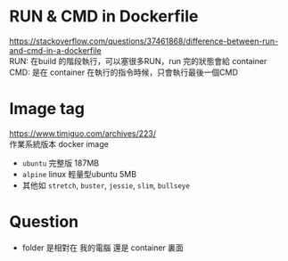 # RUN & CMD in Dockerfile
https://stackoverflow.com/questions/37461868/difference-between-run-and-cmd-in-a-dockerfile   
RUN: 在build 的階段執行，可以塞很多RUN，run 完的狀態會給 container  
CMD: 是在 container 在執行的指令時候，只會執行最後一個CMD  

# Image tag 
https://www.timiguo.com/archives/223/   
作業系統版本 docker image  
- `ubuntu` 完整版 187MB
- `alpine` linux 輕量型ubuntu 5MB
- 其他如 `stretch`, `buster`, `jessie`, `slim`, `bullseye`

# Question 
- folder 是相對在 我的電腦 還是 container 裏面
